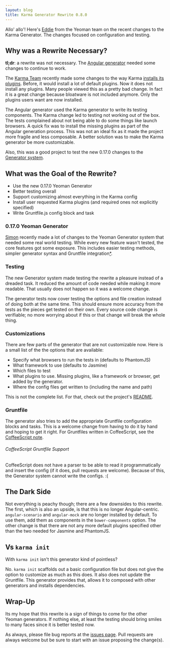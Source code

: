```yaml
---
layout: blog
title: Karma Generator Rewrite 0.8.0
---
```


Allo' allo'! Here's [Eddie](https://github.com/eddiemonge) from the Yeoman team on the recent changes to the Karma Generator. The changes focused on configuration and testing.

## Why was a Rewrite Necessary?

**tl;dr**: a rewrite was not necessary. The [Angular generator](https://www.github.com/yeoman/generator) needed some changes to continue to work.

The [Karma Team](http://karma-runner.github.io/) recently made some changes to the way Karma [installs its plugins](https://github.com/karma-runner/karma/blob/master/CHANGELOG.md#breaking-changes). Before, it would install a lot of default plugins. Now it does not install any plugins. Many people viewed this as a pretty bad change. In fact it is a great change because bloatware is not included anymore. Only the plugins users want are now installed.

The Angular generator used the Karma generator to write its testing components. The Karma change led to testing not working out of the box. The tests complained about not being able to do some things like launch browsers. A quick fix was to install the missing plugins as part of the Angular generation process. This was not an ideal fix as it made the project more fragile and less composable. A better solution was to make the Karma generator be more customizable.

Also, this was a good project to test the new 0.17.0 changes to the [Generator system](https://www.github.com/yeoman/generator).

## What was the Goal of the Rewrite?

 * Use the new 0.17.0 Yeoman Generator
 * Better testing overall
 * Support customizing almost everything in the Karma config
 * Install user requested Karma plugins (and required ones not explicitly specified)
 * Write Gruntfile.js config block and task

### 0.17.0 Yeoman Generator

[Simon](https://github.com/sboudrias) recently made a lot of changes to the Yeoman Generator system that needed some real world testing. While every new feature wasn't tested, the core features got some exposure. This includes easier testing methods, simpler generator syntax and Gruntfile integration[*](#coffeescript-gruntfile-support).

### Testing

The new Generator system made testing the rewrite a pleasure instead of a dreaded task. It reduced the amount of code needed while making it more readable. That usually does not happen so it was a welcome change.

The generator tests now cover testing the options and file creation instead of doing both at the same time. This should ensure more accuracy from the tests as the pieces get tested on their own. Every source code change is verifiable; no more worrying about if this or that change will break the whole thing.

### Customizations

There are few parts of the generator that are not customizable now. Here is a small list of the the options that are available:

 * Specify what browsers to run the tests in (defaults to PhantomJS)
 * What framework to use (defaults to Jasmine)
 * Which files to test
 * What plugins to use. Missing plugins, like a framework or browser, get added by the generator.
 * Where the config files get written to (including the name and path)

This is not the complete list. For that, check out the project's [README](https://www.github.com/yeoman/generator-karma).

### Gruntfile

The generator also tries to add the appropriate Gruntfile configuration blocks and tasks. This is a welcome change from having to do it by hand and hoping to get it right. For Gruntfiles written in CoffeeScript, see the [CoffeeScript note](#coffeescript-gruntfile-support).


###### CoffeeScript Gruntfile Support

CoffeeScript does not have a parser to be able to read it programmatically and insert the config (if it does, pull requests are welcome). Because of this, the Generator system cannot write the configs. :(

## The Dark Side

Not everything is peachy though; there are a few downsides to this rewrite. The first, which is also an upside, is that this is no longer Angular-centric. `angular-scenario` and `angular-mock` are no longer installed by default. To use them, add them as components in the `bower-components` option. The other change is that there are not any more default plugins specified other than the two needed for Jasmine and PhantomJS.

## Vs `karma init`

With `karma init` isn't this generator kind of pointless?

No. `karma init` scaffolds out a basic configuration file but does not give the option to customize as much as this does. It also does not update the Gruntfile. This generator provides that, allows it to composed with other generators and installs dependencies.

## Wrap-Up

Its my hope that this rewrite is a sign of things to come for the other Yeoman generators. If nothing else, at least the testing should bring smiles to many faces since it is better tested now.

As always, please file bug reports at the [issues page](https://github.com/yeoman/generator-karma/issues). Pull requests are always welcome but be sure to start with an issue proposing the change(s).
